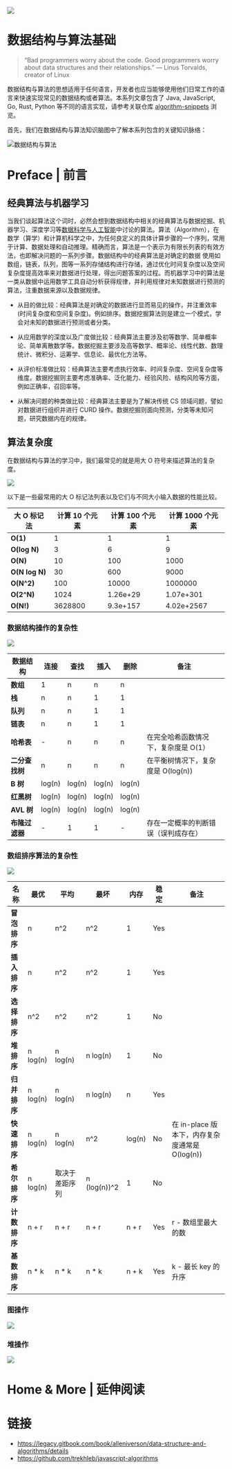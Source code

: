 ![](https://coding.net/u/hoteam/p/Cache/git/raw/master/2017/1/2/1--hRBr9wXEoFe_3TuTpuDVA.jpeg)

# 数据结构与算法基础

> “Bad programmers worry about the code. Good programmers worry about data structures and their relationships.”
> — Linus Torvalds, creator of Linux

数据结构与算法的思想适用于任何语言，开发者也应当能够使用他们日常工作的语言来快速实现常见的数据结构或者算法。本系列文章包含了 Java, JavaScript, Go, Rust, Python 等不同的语言实现，请参考关联仓库 [algorithm-snippets](https://github.com/wx-chevalier/algorithm-snippets) 浏览。

首先，我们在数据结构与算法知识脑图中了解本系列包含的关键知识脉络：

![数据结构与算法](https://i.postimg.cc/KckB0Fd3/image.png)

# Preface | 前言

## 经典算法与机器学习

当我们谈起算法这个词时，必然会想到数据结构中相关的经典算法与数据挖掘、机器学习、深度学习等[数据科学与人工智能](https://github.com/wx-chevalier/AIDL-Series)中讨论的算法。算法（Algorithm），在数学（算学）和计算机科学之中，为任何良定义的具体计算步骤的一个序列，常用于计算、数据处理和自动推理。精确而言，算法是一个表示为有限长列表的有效方法，也即解决问题的一系列步骤。数据结构中的经典算法是对确定的数据 使用如数组，链表，队列，图等一系列存储结构进行存储，通过优化时间复杂度以及空间复杂度提高效率来对数据进行处理，得出问题答案的过程。而机器学习中的算法是一类从数据中运用数学工具自动分析获得规律，并利用规律对未知数据进行预测的算法，注重数据来源以及数据规律。

- 从目的做比较：经典算法是对确定的数据进行显而易见的操作，并注重效率(时间复杂度和空间复杂度)。例如排序。数据挖掘算法则是建立一个模式，学会对未知的数据进行预测或者分类。

- 从应用数学的深度以及广度做比较：经典算法主要涉及初等数学、简单概率论、简单离散数学等。数据挖掘主要涉及高等数学、概率论、线性代数、数理统计、微积分、运筹学、信息论、最优化方法等。

- 从评价标准做比较：经典算法主要考虑执行效率、时间复杂度、空间复杂度等维度。数据挖掘则主要考虑准确率、泛化能力、经验风险、结构风险等方面，例如正确率，召回率等。

- 从解决问题的种类做比较：经典算法主要是为了解决传统 CS 领域问题，譬如对数据进行组织并进行 CURD 操作。数据挖掘则面向预测，分类等未知问题，研究数据内在的规律。

## 算法复杂度

在数据结构与算法的学习中，我们最常见的就是用大 O 符号来描述算法的复杂度。

![](https://i.postimg.cc/SN8V5yFv/image.png)

以下是一些最常用的大 O 标记法列表以及它们与不同大小输入数据的性能比较。

| 大 O 标记法    | 计算 10 个元素 | 计算 100 个元素 | 计算 1000 个元素 |
| -------------- | -------------- | --------------- | ---------------- |
| **O(1)**       | 1              | 1               | 1                |
| **O(log N)**   | 3              | 6               | 9                |
| **O(N)**       | 10             | 100             | 1000             |
| **O(N log N)** | 30             | 600             | 9000             |
| **O(N^2)**     | 100            | 10000           | 1000000          |
| **O(2^N)**     | 1024           | 1.26e+29        | 1.07e+301        |
| **O(N!)**      | 3628800        | 9.3e+157        | 4.02e+2567       |

### 数据结构操作的复杂性

![](https://i.postimg.cc/T1CGvBsy/image.png)

| 数据结构       | 连接   | 查找   | 插入   | 删除   | 备注                                 |
| -------------- | ------ | ------ | ------ | ------ | ------------------------------------ |
| **数组**       | 1      | n      | n      | n      |                                      |
| **栈**         | n      | n      | 1      | 1      |                                      |
| **队列**       | n      | n      | 1      | 1      |                                      |
| **链表**       | n      | n      | 1      | 1      |                                      |
| **哈希表**     | -      | n      | n      | n      | 在完全哈希函数情况下，复杂度是 O(1） |
| **二分查找树** | n      | n      | n      | n      | 在平衡树情况下，复杂度是 O(log(n))   |
| **B 树**       | log(n) | log(n) | log(n) | log(n) |                                      |
| **红黑树**     | log(n) | log(n) | log(n) | log(n) |                                      |
| **AVL 树**     | log(n) | log(n) | log(n) | log(n) |                                      |
| **布隆过滤器** | -      | 1      | 1      | -      | 存在一定概率的判断错误（误判成存在） |

### 数组排序算法的复杂性

![](https://i.postimg.cc/ZRmhBTtB/image.png)

| 名称         | 最优     | 平均           | 最坏         | 内存   | 稳定 | 备注                                           |
| ------------ | -------- | -------------- | ------------ | ------ | ---- | ---------------------------------------------- |
| **冒泡排序** | n        | n^2            | n^2          | 1      | Yes  |                                                |
| **插入排序** | n        | n^2            | n^2          | 1      | Yes  |                                                |
| **选择排序** | n^2      | n^2            | n^2          | 1      | No   |                                                |
| **堆排序**   | n log(n) | n log(n)       | n log(n)     | 1      | No   |                                                |
| **归并排序** | n log(n) | n log(n)       | n log(n)     | n      | Yes  |                                                |
| **快速排序** | n log(n) | n log(n)       | n^2          | log(n) | No   | 在 in-place 版本下，内存复杂度通常是 O(log(n)) |
| **希尔排序** | n log(n) | 取决于差距序列 | n (log(n))^2 | 1      | No   |                                                |
| **计数排序** | n + r    | n + r          | n + r        | n + r  | Yes  | r - 数组里最大的数                             |
| **基数排序** | n \* k   | n \* k         | n \* k       | n + k  | Yes  | k - 最长 key 的升序                            |

### 图操作

![](https://i.postimg.cc/6q5JcYQB/image.png)

### 堆操作

![](https://i.postimg.cc/hPvR7ywr/image.png)

# Home & More | 延伸阅读

# 链接

- https://legacy.gitbook.com/book/alleniverson/data-structure-and-algorithms/details
- https://github.com/trekhleb/javascript-algorithms
